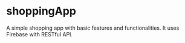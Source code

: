 # shoppingApp

A simple shopping app with basic features and functionalities.
It uses Firebase with RESTful API.
